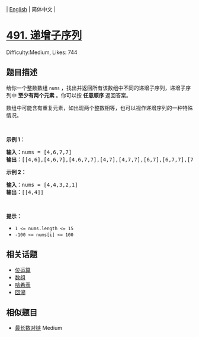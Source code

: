 
| [English](problem_en.md) | 简体中文 |

# [491. 递增子序列](https://leetcode.cn/problems/non-decreasing-subsequences/)
Difficulty:Medium, Likes: 744

## 题目描述

<p>给你一个整数数组 <code>nums</code> ，找出并返回所有该数组中不同的递增子序列，递增子序列中 <strong>至少有两个元素</strong> 。你可以按 <strong>任意顺序</strong> 返回答案。</p>

<p>数组中可能含有重复元素，如出现两个整数相等，也可以视作递增序列的一种特殊情况。</p>

<p>&nbsp;</p>

<p><strong>示例 1：</strong></p>

<pre>
<strong>输入：</strong>nums = [4,6,7,7]
<strong>输出：</strong>[[4,6],[4,6,7],[4,6,7,7],[4,7],[4,7,7],[6,7],[6,7,7],[7,7]]
</pre>

<p><strong>示例 2：</strong></p>

<pre>
<strong>输入：</strong>nums = [4,4,3,2,1]
<strong>输出：</strong>[[4,4]]
</pre>

<p>&nbsp;</p>

<p><strong>提示：</strong></p>

<ul>
	<li><code>1 &lt;= nums.length &lt;= 15</code></li>
	<li><code>-100 &lt;= nums[i] &lt;= 100</code></li>
</ul>


## 相关话题

- [位运算](https://leetcode.cn/tag/bit-manipulation/)
- [数组](https://leetcode.cn/tag/array/)
- [哈希表](https://leetcode.cn/tag/hash-table/)
- [回溯](https://leetcode.cn/tag/backtracking/)

## 相似题目

- [最长数对链](../maximum-length-of-pair-chain/README.md) Medium 
